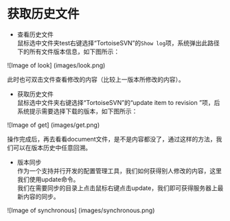 # 获取历史文件

- 查看历史文件		
鼠标选中文件夹test右键选择“TortoiseSVN”的`Show log`项，系统弹出此路径下的所有文件版本信息，如下图所示：

![Image of look]
(images/look.png)

此时也可双击文件查看修改的内容（比较上一版本所修改的内容）。

- 获取历史文件		
鼠标选中文件夹右键选择“TortoiseSVN”的“update item to revision ”项，后系统提示需要选择下载的版本，如下图所示：

![Image of get]
(images/get.png)

操作完成后，再去看看document文件，是不是内容都没了，通过这样的方法，我们可以在版本历史中任意回溯。

- 版本同步		
作为一个支持并行开发的配置管理工具，我们如何获得别人修改的内容，这里我们使用update命令。		
我们在需要同步的目录上点击鼠标右键点击update，我们即可获得服务器上最新内容的同步。

![Image of synchronous]
(images/synchronous.png)



